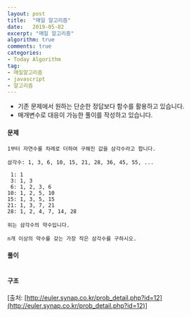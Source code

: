 ```yaml
---
layout: post
title:  "매일 알고리즘"
date:   2019-05-02
excerpt: "매일 알고리즘"
algorithm: true
comments: true
categories:
- Today Algorithm
tag:
- 매일알고리즘
- javascript
- 알고리즘
---
```


* 기존 문제에서 원하는 단순한 정답보다 함수를 활용하고 있습니다.
* 매개변수로 대응이 가능한 풀이를 작성하고 있습니다.

#### 문제
```
1부터 자연수를 차례로 더하여 구해진 값을 삼각수라고 합니다.

삼각수: 1, 3, 6, 10, 15, 21, 28, 36, 45, 55, ...

 1: 1
 3: 1, 3
 6: 1, 2, 3, 6
10: 1, 2, 5, 10
15: 1, 3, 5, 15
21: 1, 3, 7, 21
28: 1, 2, 4, 7, 14, 28

위는 삼각수의 약수입니다.

n개 이상의 약수를 갖는 가장 작은 삼각수를 구하시오.
```

#### 풀이
```javascript
```

#### 구조
<!-- ![결과 이미지 1]({{ site.url }}/images/algorithm/11/diagram.png) -->

[출처: [http://euler.synap.co.kr/prob_detail.php?id=12](http://euler.synap.co.kr/prob_detail.php?id=12)]
